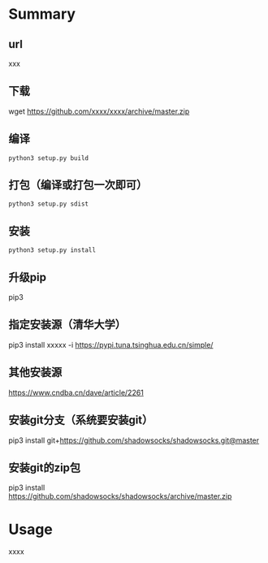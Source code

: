 # Summary

##  url 
xxx
## 下载

wget https://github.com/xxxx/xxxx/archive/master.zip

## 编译

```
python3 setup.py build
```

## 打包（编译或打包一次即可）

```
python3 setup.py sdist
```

## 安装

```
python3 setup.py install
```

## 升级pip

pip3 

## 指定安装源（清华大学）

pip3 install xxxxx -i https://pypi.tuna.tsinghua.edu.cn/simple/

## 其他安装源

https://www.cndba.cn/dave/article/2261

## 安装git分支（系统要安装git）

pip3 install git+https://github.com/shadowsocks/shadowsocks.git@master

## 安装git的zip包

pip3 install https://github.com/shadowsocks/shadowsocks/archive/master.zip


# Usage

xxxx